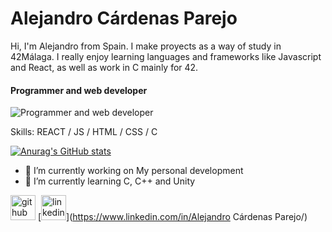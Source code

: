 

  



# Alejandro Cárdenas Parejo

Hi, I'm Alejandro from Spain. I make proyects as a way of study in 42Málaga. I really enjoy learning languages and frameworks like Javascript and React, as well as work in C mainly for 42.

#### Programmer and web developer
![Programmer and web developer](https://media.licdn.com/dms/image/D4E16AQFOEtEYSNszJw/profile-displaybackgroundimage-shrink_350_1400/0/1676075863169?e=1715212800&v=beta&t=Wi0KnGWfMEsBgKD5vVVMxrb3RRQh-nSwanT8-bmXClg)



Skills: REACT / JS / HTML / CSS / C

[![Anurag's GitHub stats](https://github-readme-stats.vercel.app/api?username=Nol3)](https://github.com/anuraghazra/github-readme-stats)

- 🔭 I’m currently working on My personal development 
- 🌱 I’m currently learning C, C++ and Unity 


[<img src='https://cdn.jsdelivr.net/npm/simple-icons@3.0.1/icons/github.svg' alt='github' height='40'>](https://github.com/Nol3)  [<img src='https://cdn.jsdelivr.net/npm/simple-icons@3.0.1/icons/linkedin.svg' alt='linkedin' height='40'>](https://www.linkedin.com/in/Alejandro Cárdenas Parejo/)  

